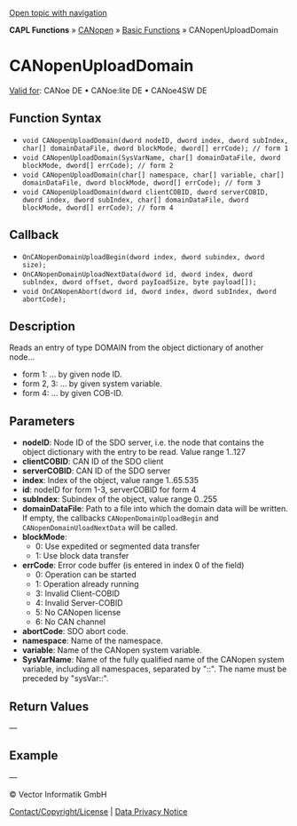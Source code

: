 [Open topic with navigation](../../../../../../CANoeDEFamily.htm#Topics/CAPLFunctions/CANopen/CANopenBasic/Functions/CAPLfunctionsCANopenUploadDomain.md)

**CAPL Functions** » [CANopen](../../CAPLfunctionsCANopenOverview.md) » [Basic Functions](../CAPLfunctionsCANopenBasicOverview.md) » CANopenUploadDomain

# CANopenUploadDomain

[Valid for](../../../../Shared/FeatureAvailability.md): CANoe DE • CANoe:lite DE • CANoe4SW DE

## Function Syntax

- `void CANopenUploadDomain(dword nodeID, dword index, dword subIndex, char[] domainDataFile, dword blockMode, dword[] errCode); // form 1`
- `void CANopenUploadDomain(SysVarName, char[] domainDataFile, dword blockMode, dword[] errCode); // form 2`
- `void CANopenUploadDomain(char[] namespace, char[] variable, char[] domainDataFile, dword blockMode, dword[] errCode); // form 3`
- `void CANopenUploadDomain(dword clientCOBID, dword serverCOBID, dword index, dword subIndex, char[] domainDataFile, dword blockMode, dword[] errCode); // form 4`

## Callback

- `OnCANopenDomainUploadBegin(dword index, dword subindex, dword size);`
- `OnCANopenDomainUploadNextData(dword id, dword index, dword sublndex, dword offset, dword payIoadSize, byte payload[]);`
- `void OnCANopenAbort(dword id, dword index, dword subIndex, dword abortCode);`

## Description

Reads an entry of type DOMAIN from the object dictionary of another node...

- form 1: ... by given node ID.
- form 2, 3: ... by given system variable.
- form 4: ... by given COB-ID.

## Parameters

- **nodeID**: Node ID of the SDO server, i.e. the node that contains the object dictionary with the entry to be read. Value range 1..127
- **clientCOBID**: CAN ID of the SDO client
- **serverCOBID**: CAN ID of the SDO server
- **index**: Index of the object, value range 1..65.535
- **id**: nodeID for form 1-3, serverCOBID for form 4
- **subIndex**: Subindex of the object, value range 0..255
- **domainDataFile**: Path to a file into which the domain data will be written. If empty, the callbacks `CANopenDomainUploadBegin` and `CANopenDomainUloadNextData` will be called.
- **blockMode**:
  - 0: Use expedited or segmented data transfer
  - 1: Use block data transfer
- **errCode**: Error code buffer (is entered in index 0 of the field)
  - 0: Operation can be started
  - 1: Operation already running
  - 3: Invalid Client-COBID
  - 4: Invalid Server-COBID
  - 5: No CANopen license
  - 6: No CAN channel
- **abortCode**: SDO abort code.
- **namespace**: Name of the namespace.
- **variable**: Name of the CANopen system variable.
- **SysVarName**: Name of the fully qualified name of the CANopen system variable, including all namespaces, separated by "::". The name must be preceded by "sysVar::".

## Return Values

—

## Example

—

© Vector Informatik GmbH

[Contact/Copyright/License](../../../../Shared/ContactCopyrightLicense.md) | [Data Privacy Notice](https://www.vector.com/int/en/company/get-info/privacy-policy/)